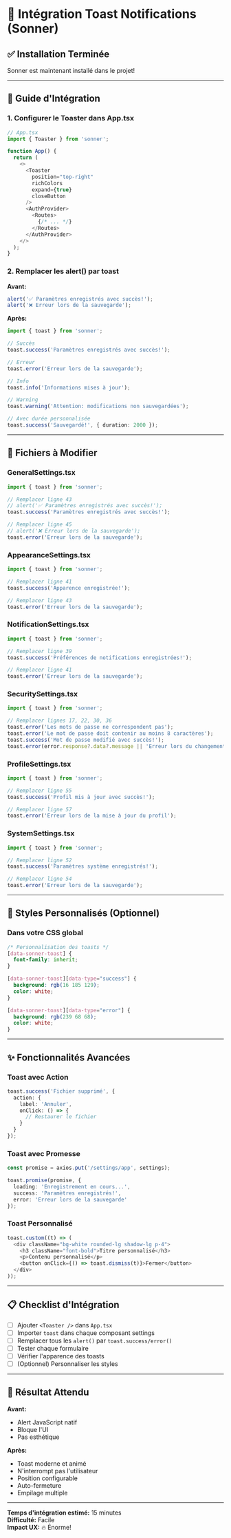 # 🔔 Intégration Toast Notifications (Sonner)

## ✅ Installation Terminée

Sonner est maintenant installé dans le projet!

---

## 📝 Guide d'Intégration

### 1. Configurer le Toaster dans App.tsx

```typescript
// App.tsx
import { Toaster } from 'sonner';

function App() {
  return (
    <>
      <Toaster 
        position="top-right"
        richColors
        expand={true}
        closeButton
      />
      <AuthProvider>
        <Routes>
          {/* ... */}
        </Routes>
      </AuthProvider>
    </>
  );
}
```

### 2. Remplacer les alert() par toast

**Avant:**
```typescript
alert('✅ Paramètres enregistrés avec succès!');
alert('❌ Erreur lors de la sauvegarde');
```

**Après:**
```typescript
import { toast } from 'sonner';

// Succès
toast.success('Paramètres enregistrés avec succès!');

// Erreur
toast.error('Erreur lors de la sauvegarde');

// Info
toast.info('Informations mises à jour');

// Warning
toast.warning('Attention: modifications non sauvegardées');

// Avec durée personnalisée
toast.success('Sauvegardé!', { duration: 2000 });
```

---

## 🔄 Fichiers à Modifier

### GeneralSettings.tsx

```typescript
import { toast } from 'sonner';

// Remplacer ligne 43
// alert('✅ Paramètres enregistrés avec succès!');
toast.success('Paramètres enregistrés avec succès!');

// Remplacer ligne 45
// alert('❌ Erreur lors de la sauvegarde');
toast.error('Erreur lors de la sauvegarde');
```

### AppearanceSettings.tsx

```typescript
import { toast } from 'sonner';

// Remplacer ligne 41
toast.success('Apparence enregistrée!');

// Remplacer ligne 43
toast.error('Erreur lors de la sauvegarde');
```

### NotificationSettings.tsx

```typescript
import { toast } from 'sonner';

// Remplacer ligne 39
toast.success('Préférences de notifications enregistrées!');

// Remplacer ligne 41
toast.error('Erreur lors de la sauvegarde');
```

### SecuritySettings.tsx

```typescript
import { toast } from 'sonner';

// Remplacer lignes 17, 22, 30, 36
toast.error('Les mots de passe ne correspondent pas');
toast.error('Le mot de passe doit contenir au moins 8 caractères');
toast.success('Mot de passe modifié avec succès!');
toast.error(error.response?.data?.message || 'Erreur lors du changement');
```

### ProfileSettings.tsx

```typescript
import { toast } from 'sonner';

// Remplacer ligne 55
toast.success('Profil mis à jour avec succès!');

// Remplacer ligne 57
toast.error('Erreur lors de la mise à jour du profil');
```

### SystemSettings.tsx

```typescript
import { toast } from 'sonner';

// Remplacer ligne 52
toast.success('Paramètres système enregistrés!');

// Remplacer ligne 54
toast.error('Erreur lors de la sauvegarde');
```

---

## 🎨 Styles Personnalisés (Optionnel)

### Dans votre CSS global

```css
/* Personnalisation des toasts */
[data-sonner-toast] {
  font-family: inherit;
}

[data-sonner-toast][data-type="success"] {
  background: rgb(16 185 129);
  color: white;
}

[data-sonner-toast][data-type="error"] {
  background: rgb(239 68 68);
  color: white;
}
```

---

## ✨ Fonctionnalités Avancées

### Toast avec Action

```typescript
toast.success('Fichier supprimé', {
  action: {
    label: 'Annuler',
    onClick: () => {
      // Restaurer le fichier
    }
  }
});
```

### Toast avec Promesse

```typescript
const promise = axios.put('/settings/app', settings);

toast.promise(promise, {
  loading: 'Enregistrement en cours...',
  success: 'Paramètres enregistrés!',
  error: 'Erreur lors de la sauvegarde'
});
```

### Toast Personnalisé

```typescript
toast.custom((t) => (
  <div className="bg-white rounded-lg shadow-lg p-4">
    <h3 className="font-bold">Titre personnalisé</h3>
    <p>Contenu personnalisé</p>
    <button onClick={() => toast.dismiss(t)}>Fermer</button>
  </div>
));
```

---

## 📋 Checklist d'Intégration

- [ ] Ajouter `<Toaster />` dans `App.tsx`
- [ ] Importer `toast` dans chaque composant settings
- [ ] Remplacer tous les `alert()` par `toast.success/error()`
- [ ] Tester chaque formulaire
- [ ] Vérifier l'apparence des toasts
- [ ] (Optionnel) Personnaliser les styles

---

## 🎯 Résultat Attendu

**Avant:**
- Alert JavaScript natif
- Bloque l'UI
- Pas esthétique

**Après:**
- Toast moderne et animé
- N'interrompt pas l'utilisateur
- Position configurable
- Auto-fermeture
- Empilage multiple

---

**Temps d'intégration estimé:** 15 minutes  
**Difficulté:** Facile  
**Impact UX:** 🔥 Énorme!
